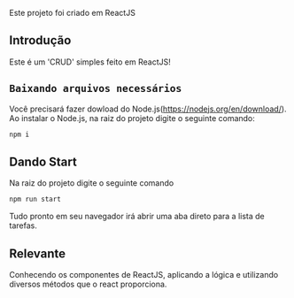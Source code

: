 Este projeto foi criado em ReactJS

## Introdução

Este é um 'CRUD' simples feito em ReactJS!

## `Baixando arquivos necessários`

Você precisará fazer dowload do Node.js(https://nodejs.org/en/download/).
Ao instalar o Node.js, na raiz do projeto digite o seguinte comando:

```bash
npm i
```

## Dando Start

Na raiz do projeto digite o seguinte comando

```bash
npm run start
```
Tudo pronto em seu navegador irá abrir uma aba direto para a lista de tarefas.

## Relevante

Conhecendo os componentes de ReactJS, aplicando a lógica e utilizando diversos métodos que o react proporciona.
